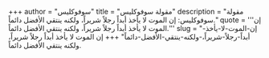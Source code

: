 +++
author = "سوفوكليس"
title = "مقولة سوفوكليس"
description = "مقولة سوفوكليس: إن الموت لا يأخذ أبداً رجلاً شريراً، ولكنه ينتقي الأفضل دائماً."
quote = '''إن الموت لا يأخذ أبداً رجلاً شريراً، ولكنه ينتقي الأفضل دائماً.'''
slug = "إن-الموت-لا-يأخذ-أبداً-رجلاً-شريراً،-ولكنه-ينتقي-الأفضل-دائماً"
+++
إن الموت لا يأخذ أبداً رجلاً شريراً، ولكنه ينتقي الأفضل دائماً.
